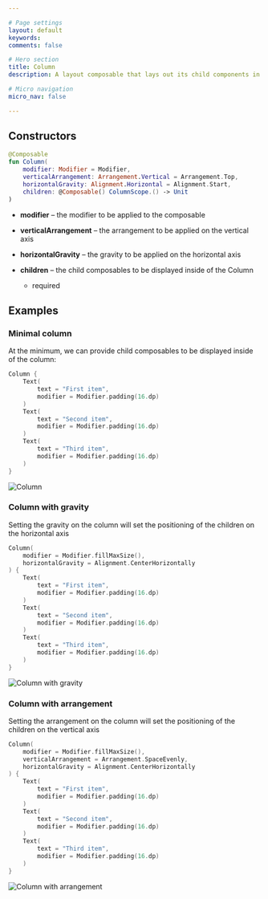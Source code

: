 ```yaml
---

# Page settings
layout: default
keywords:
comments: false

# Hero section
title: Column
description: A layout composable that lays out its child components in a vertical format.

# Micro navigation
micro_nav: false

---
```


## Constructors

```kotlin
@Composable
fun Column(
    modifier: Modifier = Modifier,
    verticalArrangement: Arrangement.Vertical = Arrangement.Top,
    horizontalGravity: Alignment.Horizontal = Alignment.Start,
    children: @Composable() ColumnScope.() -> Unit
)
```

* **modifier** – the modifier to be applied to the composable

* **verticalArrangement** – the arrangement to be applied on the vertical axis

* **horizontalGravity** – the gravity to be applied on the horizontal axis

* **children** – the child composables to be displayed inside of the Column
  * required

## Examples

### Minimal column

At the minimum, we can provide child composables to be displayed inside of the column:

```kotlin
Column {
    Text(
        text = "First item",
        modifier = Modifier.padding(16.dp)
    )
    Text(
        text = "Second item",
        modifier = Modifier.padding(16.dp)
    )
    Text(
        text = "Third item",
        modifier = Modifier.padding(16.dp)
    )
}
```

![Column](/academy/layout/media/column.png)

### Column with gravity

Setting the gravity on the column will set the positioning of the children on the horizontal axis

```kotlin
Column(
    modifier = Modifier.fillMaxSize(),
    horizontalGravity = Alignment.CenterHorizontally
) {
    Text(
        text = "First item",
        modifier = Modifier.padding(16.dp)
    )
    Text(
        text = "Second item",
        modifier = Modifier.padding(16.dp)
    )
    Text(
        text = "Third item",
        modifier = Modifier.padding(16.dp)
    )
}
```

![Column with gravity](/academy/layout/media/column_gravity.png)

### Column with arrangement

Setting the arrangement on the column will set the positioning of the children on the vertical axis

```kotlin
Column(
    modifier = Modifier.fillMaxSize(),
    verticalArrangement = Arrangement.SpaceEvenly,
    horizontalGravity = Alignment.CenterHorizontally
) {
    Text(
        text = "First item",
        modifier = Modifier.padding(16.dp)
    )
    Text(
        text = "Second item",
        modifier = Modifier.padding(16.dp)
    )
    Text(
        text = "Third item",
        modifier = Modifier.padding(16.dp)
    )
}
```

![Column with arrangement](/academy/layout/media/column_arrangement.png)
